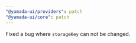 ```yaml
---
"@yamada-ui/providers": patch
"@yamada-ui/core": patch
---
```


Fixed a bug where `storageKey` can not be changed.
